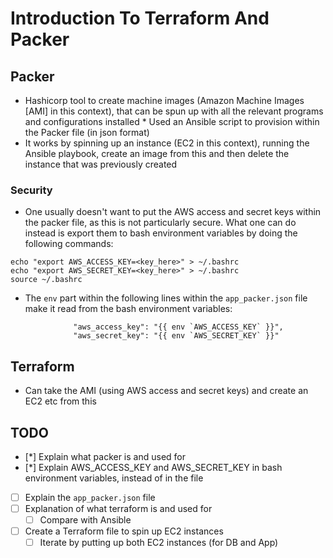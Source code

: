 # Introduction To Terraform And Packer

## Packer

* Hashicorp tool to create machine images (Amazon Machine Images [AMI] in this context), that can be spun up with all the relevant programs and configurations installed
		* Used an Ansible script to provision within the Packer file (in json format)
* It works by spinning up an instance (EC2 in this context), running the Ansible playbook, create an image from this and then delete the instance that was previously created

### Security

* One usually doesn't want to put the AWS access and secret keys within the packer file, as this is not particularly secure. What one can do instead is export them to bash environment variables by doing the following commands:
```
echo "export AWS_ACCESS_KEY=<key_here>" > ~/.bashrc
echo "export AWS_SECRET_KEY=<key_here>" > ~/.bashrc
source ~/.bashrc
```
* The `env` part within the following lines within the `app_packer.json` file make it read from the bash environment variables:
```
		      "aws_access_key": "{{ env `AWS_ACCESS_KEY` }}",
		      "aws_secret_key": "{{ env `AWS_SECRET_KEY` }}"
```

## Terraform

* Can take the AMI (using AWS access and secret keys) and create an EC2 etc from this

## TODO
- [*] Explain what packer is and used for
- [*] Explain AWS_ACCESS_KEY and AWS_SECRET_KEY in bash environment variables, instead of in the file
- [ ] Explain the `app_packer.json` file
- [ ] Explanation of what terraform is and used for
	- [ ] Compare with Ansible
- [ ] Create a Terraform file to spin up EC2 instances
	- [ ] Iterate by putting up both EC2 instances (for DB and App)
